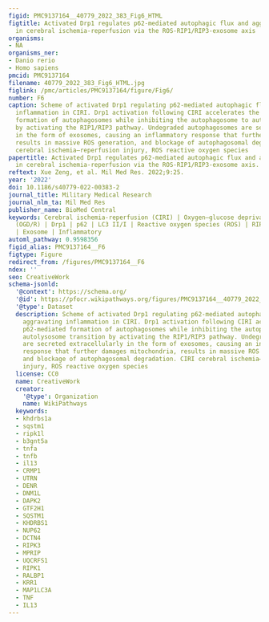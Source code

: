 ```yaml
---
figid: PMC9137164__40779_2022_383_Fig6_HTML
figtitle: Activated Drp1 regulates p62-mediated autophagic flux and aggravates inflammation
  in cerebral ischemia-reperfusion via the ROS-RIP1/RIP3-exosome axis
organisms:
- NA
organisms_ner:
- Danio rerio
- Homo sapiens
pmcid: PMC9137164
filename: 40779_2022_383_Fig6_HTML.jpg
figlink: /pmc/articles/PMC9137164/figure/Fig6/
number: F6
caption: Scheme of activated Drp1 regulating p62-mediated autophagic flux and aggravating
  inflammation in CIRI. Drp1 activation following CIRI accelerates the p62-mediated
  formation of autophagosomes while inhibiting the autophagosome to autolysosome transition
  by activating the RIP1/RIP3 pathway. Undegraded autophagosomes are secreted extracellularly
  in the form of exosomes, causing an inflammatory response that further damages mitochondria,
  results in massive ROS generation, and blockage of autophagosomal degradation. CIRI
  cerebral ischemia–reperfusion injury, ROS reactive oxygen species
papertitle: Activated Drp1 regulates p62-mediated autophagic flux and aggravates inflammation
  in cerebral ischemia-reperfusion via the ROS-RIP1/RIP3-exosome axis.
reftext: Xue Zeng, et al. Mil Med Res. 2022;9:25.
year: '2022'
doi: 10.1186/s40779-022-00383-2
journal_title: Military Medical Research
journal_nlm_ta: Mil Med Res
publisher_name: BioMed Central
keywords: Cerebral ischemia-reperfusion (CIRI) | Oxygen–glucose deprivation/reoxygenation
  (OGD/R) | Drp1 | p62 | LC3 II/I | Reactive oxygen species (ROS) | RIP1/RIP3 | Autophagy
  | Exosome | Inflammatory
automl_pathway: 0.9598356
figid_alias: PMC9137164__F6
figtype: Figure
redirect_from: /figures/PMC9137164__F6
ndex: ''
seo: CreativeWork
schema-jsonld:
  '@context': https://schema.org/
  '@id': https://pfocr.wikipathways.org/figures/PMC9137164__40779_2022_383_Fig6_HTML.html
  '@type': Dataset
  description: Scheme of activated Drp1 regulating p62-mediated autophagic flux and
    aggravating inflammation in CIRI. Drp1 activation following CIRI accelerates the
    p62-mediated formation of autophagosomes while inhibiting the autophagosome to
    autolysosome transition by activating the RIP1/RIP3 pathway. Undegraded autophagosomes
    are secreted extracellularly in the form of exosomes, causing an inflammatory
    response that further damages mitochondria, results in massive ROS generation,
    and blockage of autophagosomal degradation. CIRI cerebral ischemia–reperfusion
    injury, ROS reactive oxygen species
  license: CC0
  name: CreativeWork
  creator:
    '@type': Organization
    name: WikiPathways
  keywords:
  - khdrbs1a
  - sqstm1
  - ripk1l
  - b3gnt5a
  - tnfa
  - tnfb
  - il13
  - CRMP1
  - UTRN
  - DENR
  - DNM1L
  - DAPK2
  - GTF2H1
  - SQSTM1
  - KHDRBS1
  - NUP62
  - DCTN4
  - RIPK3
  - MPRIP
  - UQCRFS1
  - RIPK1
  - RALBP1
  - KRR1
  - MAP1LC3A
  - TNF
  - IL13
---
```

